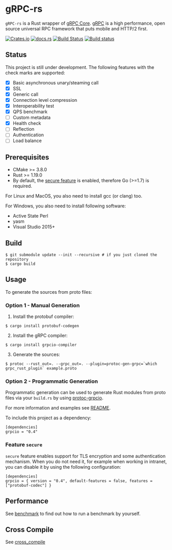 # gRPC-rs

`gRPC-rs` is a Rust wrapper of [gRPC Core](https://github.com/grpc/grpc). [gRPC](http://www.grpc.io) is a high performance, open source universal RPC framework that puts mobile and HTTP/2 first.

[![Crates.io](https://img.shields.io/crates/v/grpcio.svg?maxAge=2592000)](https://crates.io/crates/grpcio)
[![docs.rs](https://docs.rs/grpcio/badge.svg)](https://docs.rs/grpcio)
[![Build Status](https://travis-ci.org/pingcap/grpc-rs.svg)](https://travis-ci.org/pingcap/grpc-rs)
[![Build status](https://ci.appveyor.com/api/projects/status/1cofa3nih5fm2kb0/branch/master?svg=true)](https://ci.appveyor.com/project/busyjay/grpc-rs/branch/master)

## Status

This project is still under development. The following features with the check marks are supported:

- [x] Basic asynchronous unary/steaming call
- [x] SSL
- [x] Generic call
- [x] Connection level compression
- [x] Interoperability test
- [x] QPS benchmark
- [ ] Custom metadata
- [x] Health check
- [ ] Reflection
- [ ] Authentication
- [ ] Load balance

## Prerequisites

- CMake >= 3.8.0
- Rust >= 1.19.0
- By default, the [secure feature](#feature-secure) is enabled, therefore Go (>=1.7) is required.

For Linux and MacOS, you also need to install gcc (or clang) too.

For Windows, you also need to install following software:

- Active State Perl
- yasm
- Visual Studio 2015+

## Build

```
$ git submodule update --init --recursive # if you just cloned the repository
$ cargo build
```

## Usage

To generate the sources from proto files:

### Option 1 - Manual Generation

1. Install the protobuf compiler:

```
$ cargo install protobuf-codegen
```

2. Install the gRPC compiler:

```
$ cargo install grpcio-compiler
```

3. Generate the sources:

```
$ protoc --rust_out=. --grpc_out=. --plugin=protoc-gen-grpc=`which grpc_rust_plugin` example.proto
```


### Option 2 - Programmatic Generation

Programmatic generation can be used to generate Rust modules from proto files
via your `build.rs` by using [protoc-grpcio](https://crates.io/crates/protoc-grpcio).

For more information and examples see
[README](https://github.com/mtp401/protoc-grpcio/blob/master/README.md).

To include this project as a dependency:

```
[dependencies]
grpcio = "0.4"
```

### Feature `secure`

`secure` feature enables support for TLS encryption and some authentication
mechanism. When you do not need it, for example when working in intranet,
you can disable it by using the following configuration:
```
[dependencies]
grpcio = { version = "0.4", default-features = false, features = ["protobuf-codec"] }
```

## Performance

See [benchmark](https://github.com/pingcap/grpc-rs/tree/master/benchmark) to find out how to run a benchmark by yourself.

Cross Compile
-------------
See [cross_compile](cross_compile.md)
